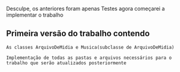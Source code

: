 Desculpe, os anteriores foram apenas Testes agora começarei a implementar o trabalho
## Primeira versão do trabalho contendo 
    
    As classes ArquivoDeMidia e Musica(subclasse de ArquivoDeMidia)

    Implementação de todas as pastas e arquivos necessários para o trabalho que serão atualizados posteriormente 
